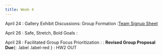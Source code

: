 ```yaml
---
title: Week 4 
---
```


April 24
: Gallery Exhibit Discussions: Group Formation
  :[Team Signup Sheet](https://docs.google.com/spreadsheets/d/1WBNvtMxSHLexh2OjWiP8jac-YbMe9JqOA7RwQOUlWFA/edit#gid=0) 


April 26
: Safe, Stretch, Bold Goals
  : 

April 28
: Facilitated Group Focus Prioritization
  : 
   : **Revised Group Proposal Due**{: .label .label-red }
   : HW2 OUT

